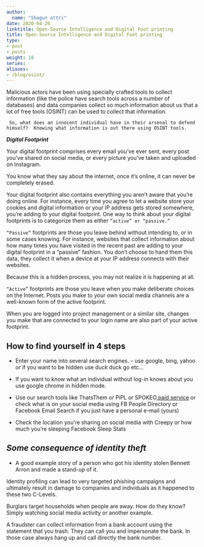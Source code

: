 ```yaml
---
author:
  name: "Shagun attri"
date: 2020-04-26 
linktitle: Open-Source Intelligence and Digital Foot printing
title: Open-Source Intelligence and Digital Foot printing
type:
- post
- posts
weight: 10
series:
aliases:
- /blog/osint/
---
```


 Malicious actors have been using specially crafted tools to collect information (like the police have search tools across a number of databases) and data companies collect so much information about us that a lot of free tools (OSINT) can be used to collect that information.
 
 
 
 ``` So, what does an innocent individual have in their arsenal to defend himself?  Knowing what information is out there using OSINT tools.```


***Digital Footprint***

Your digital footprint comprises every email you’ve ever sent, every post you’ve shared on social media, or every picture you’ve taken and uploaded on Instagram.

You know what they say about the internet, once it’s online, it can never be completely erased.

 Your digital footprint also contains everything you aren’t aware that you’re doing online. For instance, every time you agree to let a website store your cookies and digital information or your IP address gets stored somewhere, you’re adding to your digital footprint. One way to think about your digital footprints is to categorize them as either ```“active” or “passive.”```

```“Passive”``` footprints are those you leave behind without intending to, or in some cases knowing. For instance, websites that collect information about how many times you have visited in the recent past are adding to your digital footprint in a “passive” fashion. You don’t choose to hand them this data, they collect it when a device at your IP address connects with their websites. 

Because this is a hidden process, you may not realize it is happening at all.



```“Active”``` footprints are those you leave when you make deliberate choices on the Internet. Posts you make to your own social media channels are a well-known form of the active footprint. 

When you are logged into project management or a similar site, changes you make that are connected to your login name are also part of your active footprint.

## How to find yourself in 4 steps

- Enter your name into several search engines. – use google, bing, yahoo or if you want to be hidden use duck duck go etc…

- If you want to know what an individual without log-in knows about you use google chrome in hidden mode.

- Use our search tools like ThatsThem or PiPL or SPOKEO,[paid service](https://www.instantcheckmate.com/) or check what is on your social media using FB People Directory or Facebook Email Search if you just have a personal e-mail (yours)

- Check the location you’re sharing on social media with Creepy or how much you’re sleeping Facebook Sleep Stats

## ***Some consequence of identity theft***

- A good example story of a person who got his identity stolen Bennett Arron and made a stand-up of it.


Identity profiling can lead to very targeted phishing campaigns and ultimately result in damage to companies and individuals as it happened to these two C-Levels.

Burglars target households when people are away. How do they know? Simply watching social media activity or another example.

A fraudster can collect information from a bank account using the statement that you trash. They can call you and impersonate the bank. In those case always hang up and call directly the bank number.